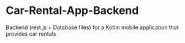 # Car-Rental-App-Backend
Backend (rest.js + Database files) for a Kotlin mobile application that provides car rentals

